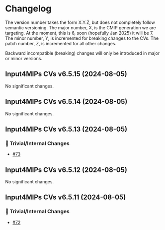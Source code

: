 # Changelog

The version number takes the form X.Y.Z, but does not completely follow semantic versioning.
The major number, X, is the CMIP generation we are targeting.
At the moment, this is 6, soon (hopefully Jan 2025) it will be 7.
The minor number, Y, is incremented for breaking changes to the CVs.
The patch number, Z, is incremented for all other changes.

Backward incompatible (breaking) changes will only be introduced in major or minor versions.


<!--
You should *NOT* be adding new changelog entries to this file, this
file is managed by towncrier. See changelog/README.md.

You *may* edit previous changelogs to fix problems like typo corrections or such.
To add a new changelog entry, please see
https://pip.pypa.io/en/latest/development/contributing/#news-entries,
noting that we use the `changelog` directory instead of news, md instead
of rst and use slightly different categories.
-->

<!-- towncrier release notes start -->

## Input4MIPs CVs v6.5.15 (2024-08-05)


No significant changes.


## Input4MIPs CVs v6.5.14 (2024-08-05)


No significant changes.


## Input4MIPs CVs v6.5.13 (2024-08-05)


### 🔧 Trivial/Internal Changes

- [#73](https://github.com/PCMDI/Input4MIPs_CVs/pull/73)


## Input4MIPs CVs v6.5.12 (2024-08-05)


No significant changes.


## Input4MIPs CVs v6.5.11 (2024-08-05)


### 🔧 Trivial/Internal Changes

- [#72](https://github.com/PCMDI/Input4MIPs_CVs/pull/72)
